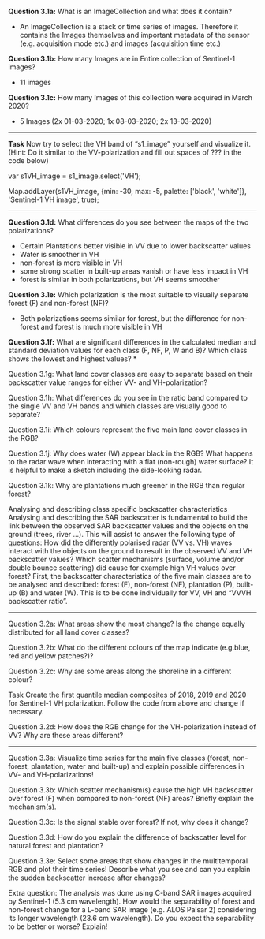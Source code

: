 __Question 3.1a:__ What is an ImageCollection and what does it contain?

* An ImageCollection is a stack or time series of images. Therefore it contains the Images themselves and important metadata of the sensor (e.g. acquisition mode etc.) and images (acquisition time etc.)

__Question 3.1b:__ How many Images are in Entire collection of Sentinel-1 images?

* 11 images

__Question 3.1c:__ How many Images of this collection were acquired in March 2020?

* 5 Images (2x 01-03-2020; 1x 08-03-2020; 2x 13-03-2020)
___
__Task__
Now try to select the VH band of “s1_image” yourself and visualize it. (Hint: Do it similar to the VV-polarization and fill out spaces of ??? in the code below)

var s1VH_image = s1_image.select('VH');

Map.addLayer(s1VH_image, {min: -30, max: -5, palette: ['black', 'white']}, 'Sentinel-1 VH image', true);
___

__Question 3.1d:__ What differences do you see between the maps of the two polarizations?
* Certain Plantations better visible in VV due to lower backscatter values
* Water is smoother in VH
* non-forest is more visible in VH
* some strong scatter in built-up areas vanish or have less impact in VH
* forest is similar in both polarizations, but VH seems smoother

__Question 3.1e:__ Which polarization is the most suitable to visually separate forest (F) and non-forest (NF)?
* Both polarizations seems similar for forest, but the difference for non-forest and forest is much more visible in VH

__Question 3.1f:__ What are significant differences in the calculated median and standard deviation values for each class (F, NF, P, W and B)? Which class shows the lowest and highest values?
* 

Question 3.1g: What land cover classes are easy to separate based on their backscatter value ranges for either VV- and VH-polarization?

Question 3.1h: What differences do you see in the ratio band compared to the single VV and VH bands and which classes are visually good to separate?

Question 3.1i: Which colours represent the five main land cover classes in the RGB?

Question 3.1j: Why does water (W) appear black in the RGB? What happens to the radar wave when interacting with a flat (non-rough) water surface? It is helpful to make a sketch including the side-looking radar.

Question 3.1k: Why are plantations much greener in the RGB than regular forest?

Analysing and describing class specific backscatter characteristics
Analysing and describing the SAR backscatter is fundamental to build the link between the observed SAR backscatter values and the objects on the ground (trees, river ...). This will assist to answer the following type of questions: How did the differently polarised radar (VV vs. VH) waves interact with the objects on the ground to result in the observed VV and VH backscatter values? Which scatter mechanisms (surface, volume and/or double bounce scattering) did cause for example high VH values over forest? First, the backscatter characteristics of the five main classes are to be analysed and described: forest (F), non-forest (NF), plantation (P), built-up (B) and water (W). This is to be done individually for VV, VH and “VVVH backscatter ratio”.

___



Question 3.2a: What areas show the most change? Is the change equally distributed for all land cover classes?

Question 3.2b: What do the different colours of the map indicate (e.g.blue, red and yellow patches?)?

Question 3.2c: Why are some areas along the shoreline in a different colour?

Task
Create the first quantile median composites of 2018, 2019 and 2020 for Sentinel-1 VH polarization. Follow the code from above and change if necessary.

Question 3.2d: How does the RGB change for the VH-polarization instead of VV? Why are these areas different?
___

Question 3.3a: Visualize time series for the main five classes (forest, non-forest, plantation, water and built-up) and explain possible differences in VV- and VH-polarizations!

Question 3.3b: Which scatter mechanism(s) cause the high VH backscatter over forest (F) when compared to non-forest (NF) areas? Briefly explain the mechanism(s).

Question 3.3c: Is the signal stable over forest? If not, why does it change?

Question 3.3d: How do you explain the difference of backscatter level for natural forest and plantation?

Question 3.3e: Select some areas that show changes in the multitemporal RGB and plot their time series! Describe what you see and can you explain the sudden backscatter increase after changes?

Extra question: The analysis was done using C-band SAR images acquired by Sentinel-1 (5.3 cm wavelength). How would the separability of forest and non-forest change for a L-band SAR image (e.g. ALOS Palsar 2) considering its longer wavelength (23.6 cm wavelength). Do you expect the separability to be better or worse? Explain!





